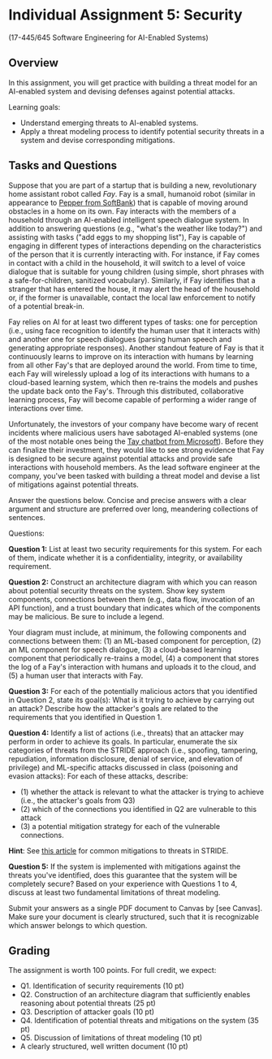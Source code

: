 # Individual Assignment 5: Security

(17-445/645 Software Engineering for AI-Enabled Systems)

## Overview

In this assignment, you will get practice with building a threat model for an AI-enabled system and devising defenses against potential attacks.

Learning goals:
* Understand emerging threats to AI-enabled systems.
* Apply a threat modeling process to identify potential security threats in a system and devise corresponding mitigations. 

## Tasks and Questions

Suppose that you are part of a startup that is building a new, revolutionary home assistant robot called _Fay_. Fay is a small, humanoid robot (similar in appearance to [Pepper from SoftBank](https://en.wikipedia.org/wiki/Pepper_(robot))) that is capable of moving around obstacles in a home on its own. Fay interacts with the members of a household through an AI-enabled intelligent speech dialogue system. In addition to answering questions (e.g., "what's the weather like today?") and assisting with tasks ("add eggs to my shopping list"), Fay is capable of engaging in different types of interactions depending on the characteristics of the person that it is currently interacting with. For instance, if Fay comes in contact with a child in the household, it will switch to a level of voice dialogue that is suitable for young children (using simple, short phrases with a safe-for-children, sanitized vocabulary). Similarly, if Fay identifies that a stranger that has entered the house, it may alert the head of the household or, if the former is unavailable, contact the local law enforcement to notify of a potential break-in.

Fay relies on AI for at least two different types of tasks: one for perception (i.e., using face recognition to identify the human user that it interacts with) and another one for speech dialogues (parsing human speech and generating appropriate responses). Another standout feature of Fay is that it continuously learns to improve on its interaction with humans by learning from all other Fay's that are deployed around the world. From time to time, each Fay will wirelessly upload a log of its interactions with humans to a cloud-based learning system, which then re-trains the models and pushes the update back onto the Fay's. Through this distributed, collaborative learning process, Fay will become capable of performing a wider range of interactions over time.

Unfortunately, the investors of your company have become wary of recent incidents where malicious users have sabotaged AI-enabled systems (one of the most notable ones being the [Tay chatbot from Microsoft](https://en.wikipedia.org/wiki/Tay_(bot))). Before they can finalize their investment, they would like to see strong evidence that Fay is designed to be secure against potential attacks and provide safe interactions with household members. As the lead software engineer at the company, you've been tasked with building a threat model and devise a list of mitigations against potential threats.

Answer the questions below. Concise and precise answers with a clear argument and structure are preferred over long, meandering collections of sentences.

Questions:

**Question 1:** List at least two security requirements for this system. For each of them, indicate whether it is a confidentiality, integrity, or availability requirement.

**Question 2:** Construct an architecture diagram with which you can reason about potential security threats on the system. Show key system components, connections between them (e.g., data flow, invocation of an API function), and a trust boundary that indicates which of the components may be malicious. Be sure to include a legend.

Your diagram must include, at minimum, the following components and connections between them: (1) an ML-based component for perception, (2) an ML component for speech dialogue, (3) a cloud-based learning component that periodically re-trains a model, (4) a component that stores the log of a Fay's interaction with humans and uploads it to the cloud, and (5) a human user that interacts with Fay.

**Question 3:** For each of the potentially malicious actors that you identified in Question 2, state its goal(s): What is it trying to achieve by carrying out an attack? Describe how the attacker's goals are related to the requirements that you identified in Question 1. 

**Question 4:** Identify a list of actions (i.e., threats) that an attacker may perform in order to achieve its goals. In particular, enumerate the six categories of threats from the STRIDE approach (i.e., spoofing, tampering, repudiation, information disclosure, denial of service, and elevation of privilege) and ML-specific attacks discussed in class (poisoning and evasion attacks): For each of these attacks, describe:
* (1) whether the attack is relevant to what the attacker is trying to achieve (i.e., the attacker's goals from Q3)
* (2) which of the connections you identified in Q2 are vulnerable to this attack
* (3) a potential mitigation strategy for each of the vulnerable connections.

__Hint__: See [this article](https://blogs.msdn.microsoft.com/larryosterman/2007/09/05/threat-modeling-again-stride-mitigations/) for common mitigations to threats in STRIDE.

**Question 5:** If the system is implemented with mitigations against the threats you've identified, does this guarantee that the system will be completely secure? Based on your experience with Questions 1 to 4, discuss at least two fundamental limitations of threat modeling.

Submit your answers as a single PDF document to Canvas by [see Canvas]. Make sure your document is clearly structured, such that it is recognizable which answer belongs to which question.

## Grading

The assignment is worth 100 points. For full credit, we expect:
* Q1. Identification of security requirements (10 pt)
* Q2. Construction of an architecture diagram that sufficiently enables reasoning about potential threats (25 pt)
* Q3. Description of attacker goals (10 pt)
* Q4. Identification of potential threats and mitigations on the system (35 pt)
* Q5. Discussion of limitations of threat modeling (10 pt)
* A clearly structured, well written document (10 pt)
